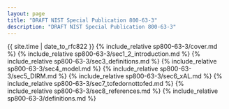```yaml
---
layout: page
title: "DRAFT NIST Special Publication 800-63-3"
description: "DRAFT NIST Special Publication 800-63-3"
---
```


{{ site.time | date_to_rfc822 }}
{% include_relative sp800-63-3/cover.md %}
{% include_relative sp800-63-3/sec1_2_introduction.md %}
{% include_relative sp800-63-3/sec3_definitions.md %}
{% include_relative sp800-63-3/sec4_model.md %}
{% include_relative sp800-63-3/sec5_DIRM.md %}
{% include_relative sp800-63-3/sec6_xAL.md %}
{% include_relative sp800-63-3/sec7_tofedornottofed.md %}
{% include_relative sp800-63-3/sec8_references.md %}
{% include_relative sp800-63-3/definitions.md %}
